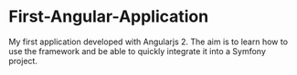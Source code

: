 # First-Angular-Application
My first application developed with Angularjs 2. The aim is to learn how to use the framework and be able to quickly integrate it into a Symfony project.
